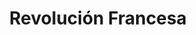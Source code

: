﻿---
title: "Revolución Francesa"
permalink: periodes_316.html
layout: periode
dataInici: 1789-07-14
dataFi: 1799-11-09
sidebar: periodes
pares:
  - id: 315
    title: "Era de las Revoluciones"
    dataInici: "(1775)"
    dataFi: "(1848)"

fills:
jocsPrincipals:
  - title: "Liberté"
    bggId: 2507
    dataInici: 
    dataFi: 

jocsEscenaris:
jocsEpoca:
jocsEpocaEscenaris:
---
